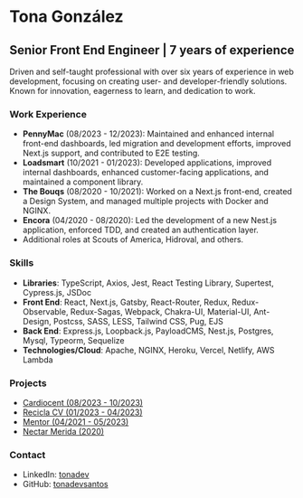 # Tona González

## Senior Front End Engineer | 7 years of experience

Driven and self-taught professional with over six years of experience in web development, focusing on creating user- and developer-friendly solutions. Known for innovation, eagerness to learn, and dedication to work.


### Work Experience
- **PennyMac** (08/2023 - 12/2023): Maintained and enhanced internal front-end dashboards, led migration and development efforts, improved Next.js support, and contributed to E2E testing.
- **Loadsmart** (10/2021 - 01/2023): Developed applications, improved internal dashboards, enhanced customer-facing applications, and maintained a component library.
- **The Bouqs** (08/2020 - 10/2021): Worked on a Next.js front-end, created a Design System, and managed multiple projects with Docker and NGINX.
- **Encora** (04/2020 - 08/2020): Led the development of a new Nest.js application, enforced TDD, and created an authentication layer.
- Additional roles at Scouts of America, Hidroval, and others.

### Skills
- **Libraries**: TypeScript, Axios, Jest, React Testing Library, Supertest, Cypress.js, JSDoc
- **Front End**: React, Next.js, Gatsby, React-Router, Redux, Redux-Observable, Redux-Sagas, Webpack, Chakra-UI, Material-UI, Ant-Design, Postcss, SASS, LESS, Tailwind CSS, Pug, EJS
- **Back End**: Express.js, Loopback.js, PayloadCMS, Nest.js, Postgres, Mysql, Typeorm, Sequelize
- **Technologies/Cloud**: Apache, NGINX, Heroku, Vercel, Netlify, AWS Lambda

### Projects
- [Cardiocent (08/2023 - 10/2023)](cardiocent.mx)
- [Recicla CV (01/2023 - 04/2023)](reciclacv.com)
- [Mentor (04/2021 - 05/2023)](ruidapp.vercel.app)
- [Nectar Merida (2020)](https://nectarmerida.com.mx/)

### Contact
- LinkedIn: [tonadev](https://linkedin.com/in/tonadev)
- GitHub: [tonadevsantos](https://github.com/tonadevsantos)
